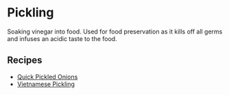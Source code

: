 # Pickling

Soaking vinegar into food. Used for food preservation as it kills off all germs and infuses an acidic taste to the food.

## Recipes

- [Quick Pickled Onions](https://harryliu.dev/docs-md/quick-pickled-onions)
- [Vietnamese Pickling](https://harryliu.dev/docs-md/vietnamese-pickling)
